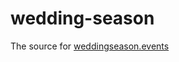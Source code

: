 # wedding-season
The source for [weddingseason.events](http://weddingseason.events?utm_source=github)
